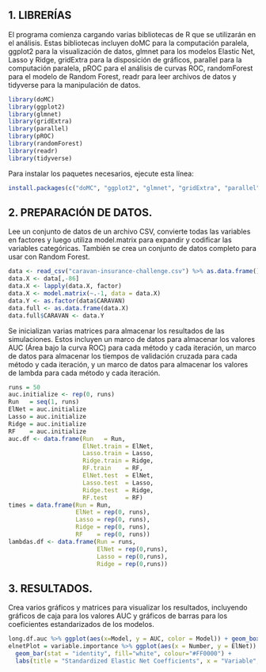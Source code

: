 ## 1. LIBRERÍAS

El programa comienza cargando varias bibliotecas de R que se utilizarán en el análisis. Estas bibliotecas incluyen doMC para la computación paralela, ggplot2 para la visualización de datos, glmnet para los modelos Elastic Net, Lasso y Ridge, gridExtra para la disposición de gráficos, parallel para la computación paralela, pROC para el análisis de curvas ROC, randomForest para el modelo de Random Forest, readr para leer archivos de datos y tidyverse para la manipulación de datos.

```R
library(doMC)
library(ggplot2)
library(glmnet)
library(gridExtra)
library(parallel)
library(pROC)
library(randomForest)
library(readr)
library(tidyverse)
```

Para instalar los paquetes necesarios, ejecute esta línea: 
```R
install.packages(c("doMC", "ggplot2", "glmnet", "gridExtra", "parallel", "pROC", "randomForest", "readr", "tidyverse"))
```

## 2. PREPARACIÓN DE DATOS. 

Lee un conjunto de datos de un archivo CSV, convierte todas las variables en factores y luego utiliza model.matrix para expandir y codificar las variables categóricas. También se crea un conjunto de datos completo para usar con Random Forest.
```R
data <- read_csv("caravan-insurance-challenge.csv") %>% as.data.frame()
data.X <- data[,-86] 
data.X <- lapply(data.X, factor)
data.X <- model.matrix(~.-1, data = data.X) 
data.Y <- as.factor(data$CARAVAN)
data.full <- as.data.frame(data.X)
data.full$CARAVAN <- data.Y
```

Se inicializan varias matrices para almacenar los resultados de las simulaciones. Estos incluyen un marco de datos para almacenar los valores AUC (Área bajo la curva ROC) para cada método y cada iteración, un marco de datos para almacenar los tiempos de validación cruzada para cada método y cada iteración, y un marco de datos para almacenar los valores de lambda para cada método y cada iteración.

```R
runs = 50  
auc.initialize <- rep(0, runs)
Run   = seq(1, runs)
ElNet = auc.initialize
Lasso = auc.initialize
Ridge = auc.initialize
RF    = auc.initialize
auc.df <- data.frame(Run   = Run,
                     ElNet.train = ElNet,
                     Lasso.train = Lasso,
                     Ridge.train = Ridge,
                     RF.train    = RF,
                     ElNet.test  = ElNet,
                     Lasso.test  = Lasso,
                     Ridge.test  = Ridge,
                     RF.test     = RF)
times = data.frame(Run = Run, 
                   ElNet = rep(0, runs), 
                   Lasso = rep(0, runs), 
                   Ridge = rep(0, runs),
                   RF    = rep(0, runs))
lambdas.df <- data.frame(Run = runs, 
                         ElNet = rep(0,runs),
                         Lasso = rep(0,runs),
                         Ridge = rep(0,runs))
```

## 3. RESULTADOS. 

Crea varios gráficos y matrices para visualizar los resultados, incluyendo gráficos de caja para los valores AUC y gráficos de barras para los coeficientes estandarizados de los modelos.

```R
long.df.auc %>% ggplot(aes(x=Model, y = AUC, color = Model)) + geom_boxplot() + facet_wrap(~Sample)
elnetPlot = variable.importance %>% ggplot(aes(x = Number, y = ElNet)) +
  geom_bar(stat = "identity", fill="white", colour="#FF0000") +
  labs(title = "Standardized Elastic Net Coefficients", x = "Variable", y = "Coefficient") + theme(axis.title.x=element_blank(), axis.text.x=element_blank(),axis.ticks.x=element_blank())
```
